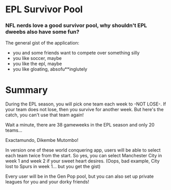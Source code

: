 # EPL Survivor Pool

### NFL nerds love a good survivor pool, why shouldn't EPL dweebs also have some fun?

The general gist of the application: 

* you and some friends want to compete over something silly
* you like soccer, maybe
* you like the epl, maybe
* you like gloating, absofu**inglutely

# Summary

During the EPL season, you will pick one team each week to -NOT LOSE-. If your team does not lose, then you survive for another week. But here's the catch, you can't use that team again!

Wait a minute, there are 38 gameweeks in the EPL season and only 20 teams...

Exactamundo, Dikembe Mutombo!

In version one of these world conquering app, users will be able to select each team twice from the start. So yes, you can select Manchester City in week 1 and week 2 if your sweet heart desires. (Oops, bad example, City lost to Spurs in week 1... but you get the gist)

Every user will be in the Gen Pop pool, but you can also set up private leagues for you and your dorky friends! 

